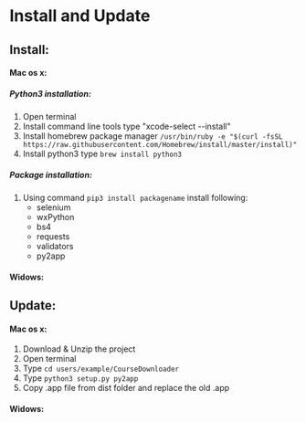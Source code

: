 # Install and Update

## Install:

#### Mac os x:

##### Python3 installation:
1. Open terminal 
2. Install command line tools type "xcode-select --install"
3. Install homebrew package manager ```/usr/bin/ruby -e "$(curl -fsSL https://raw.githubusercontent.com/Homebrew/install/master/install)"```
4. Install python3 type ```brew install python3```
##### Package installation:
1. Using command ```pip3 install packagename``` install  following:
    - selenium
    - wxPython
    - bs4
    - requests
    - validators
    - py2app
    
#### Widows:

## Update:

#### Mac os x:

1. Download & Unzip the project
2. Open terminal
3. Type ```cd users/example/CourseDownloader```
4. Type ```python3 setup.py py2app```
5. Copy .app file from dist folder and replace the old .app

#### Widows: